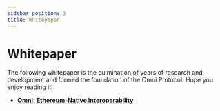 ```yaml
---
sidebar_position: 3
title: Whitepaper
---
```


# Whitepaper

The following whitepaper is the culmination of years of research and development and formed the foundation of the Omni Protocol. Hope you enjoy reading it!

*   **[Omni: Ethereum-Native Interoperability](https://docs.omni.network/whitepaper.pdf)**
